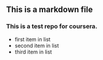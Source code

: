 ## This is a markdown file

### This is a test repo for coursera.


* first item in list
* second item in list
* third item in list
